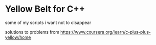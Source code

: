 # Yellow Belt for C++
some of my scripts i want not to disappear 

solutions to problems from https://www.coursera.org/learn/c-plus-plus-yellow/home
